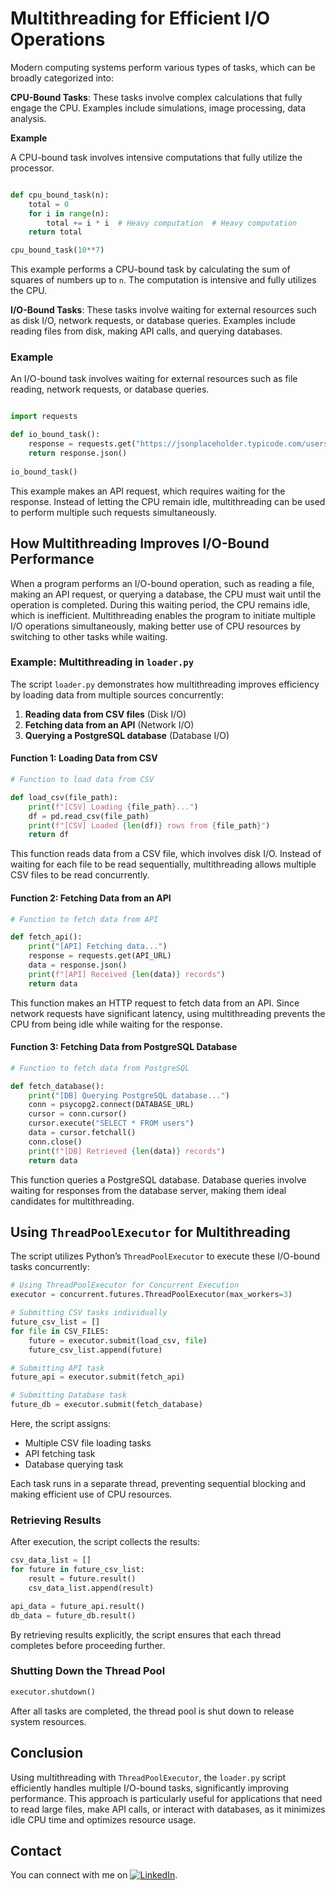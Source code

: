 # Multithreading for Efficient I/O Operations


Modern computing systems perform various types of tasks, which can be broadly categorized into:

**CPU-Bound Tasks**: 
These tasks involve complex calculations that fully engage the CPU. Examples include simulations, image processing, data analysis.

**Example**

A CPU-bound task involves intensive computations that fully utilize the processor.
```python

def cpu_bound_task(n):
    total = 0
    for i in range(n):
        total += i * i  # Heavy computation  # Heavy computation
    return total

cpu_bound_task(10**7)
```

This example performs a CPU-bound task by calculating the sum of squares of numbers up to `n`. The computation is intensive and fully utilizes the CPU.

**I/O-Bound Tasks**: 
These tasks involve waiting for external resources such as disk I/O, network requests, or database queries. Examples include reading files from disk, making API calls, and querying databases.

### Example

An I/O-bound task involves waiting for external resources such as file reading, network requests, or database queries.

```python

import requests

def io_bound_task():
    response = requests.get("https://jsonplaceholder.typicode.com/users")
    return response.json()
    
io_bound_task()
```
This example makes an API request, which requires waiting for the response. Instead of letting the CPU remain idle, multithreading can be used to perform multiple such requests simultaneously.

## How Multithreading Improves I/O-Bound Performance

When a program performs an I/O-bound operation, such as reading a file, making an API request, or querying a database, the CPU must wait until the operation is completed. During this waiting period, the CPU remains idle, which is inefficient. Multithreading enables the program to initiate multiple I/O operations simultaneously, making better use of CPU resources by switching to other tasks while waiting.

### Example: Multithreading in `loader.py`

The script `loader.py` demonstrates how multithreading improves efficiency by loading data from multiple sources concurrently:

1. **Reading data from CSV files** (Disk I/O)
2. **Fetching data from an API** (Network I/O)
3. **Querying a PostgreSQL database** (Database I/O)

#### Function 1: Loading Data from CSV
```python
# Function to load data from CSV

def load_csv(file_path):
    print(f"[CSV] Loading {file_path}...")
    df = pd.read_csv(file_path)
    print(f"[CSV] Loaded {len(df)} rows from {file_path}")
    return df
```
This function reads data from a CSV file, which involves disk I/O. Instead of waiting for each file to be read sequentially, multithreading allows multiple CSV files to be read concurrently.

#### Function 2: Fetching Data from an API
```python
# Function to fetch data from API

def fetch_api():
    print("[API] Fetching data...")
    response = requests.get(API_URL)
    data = response.json()
    print(f"[API] Received {len(data)} records")
    return data
```
This function makes an HTTP request to fetch data from an API. Since network requests have significant latency, using multithreading prevents the CPU from being idle while waiting for the response.

#### Function 3: Fetching Data from PostgreSQL Database
```python
# Function to fetch data from PostgreSQL

def fetch_database():
    print("[DB] Querying PostgreSQL database...")
    conn = psycopg2.connect(DATABASE_URL)
    cursor = conn.cursor()
    cursor.execute("SELECT * FROM users") 
    data = cursor.fetchall()
    conn.close()
    print(f"[DB] Retrieved {len(data)} records")
    return data
```
This function queries a PostgreSQL database. Database queries involve waiting for responses from the database server, making them ideal candidates for multithreading.

## Using `ThreadPoolExecutor` for Multithreading

The script utilizes Python’s `ThreadPoolExecutor` to execute these I/O-bound tasks concurrently:
```python
# Using ThreadPoolExecutor for Concurrent Execution
executor = concurrent.futures.ThreadPoolExecutor(max_workers=3)

# Submitting CSV tasks individually
future_csv_list = []
for file in CSV_FILES:
    future = executor.submit(load_csv, file)
    future_csv_list.append(future)

# Submitting API task
future_api = executor.submit(fetch_api)

# Submitting Database task
future_db = executor.submit(fetch_database)
```
Here, the script assigns:
- Multiple CSV file loading tasks
- API fetching task
- Database querying task

Each task runs in a separate thread, preventing sequential blocking and making efficient use of CPU resources.

### Retrieving Results
After execution, the script collects the results:

```python
csv_data_list = []
for future in future_csv_list:
    result = future.result()
    csv_data_list.append(result)

api_data = future_api.result()
db_data = future_db.result()
```

By retrieving results explicitly, the script ensures that each thread completes before proceeding further.

### Shutting Down the Thread Pool
```python
executor.shutdown()
```
After all tasks are completed, the thread pool is shut down to release system resources.

## Conclusion

Using multithreading with `ThreadPoolExecutor`, the `loader.py` script efficiently handles multiple I/O-bound tasks, significantly improving performance. This approach is particularly useful for applications that need to read large files, make API calls, or interact with databases, as it minimizes idle CPU time and optimizes resource usage.

## Contact

You can connect with me on [![LinkedIn](https://img.shields.io/badge/LinkedIn-Connect-blue?style=flat&logo=linkedin)](https://www.linkedin.com/in/tarequl-hasan-sakib/).
